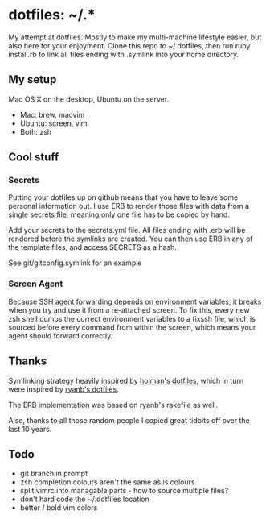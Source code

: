 # dotfiles: ~/.*
My attempt at dotfiles. Mostly to make my multi-machine lifestyle easier, but
also here for your enjoyment. Clone this repo to ~/.dotfiles, then run 
ruby install.rb to link all files ending with .symlink into your home directory.

## My setup
Mac OS X on the desktop, Ubuntu on the server.

* Mac: brew, macvim
* Ubuntu: screen, vim
* Both: zsh

## Cool stuff

### Secrets
Putting your dotfiles up on github means that you have to leave some personal
information out. I use ERB to render those files with data from a single 
secrets file, meaning only one file has to be copied by hand.

Add your secrets to the secrets.yml file. All files ending with .erb will be 
rendered before the symlinks are created. You can then use ERB in any of the 
template files, and access SECRETS as a hash.

See git/gitconfig.symlink for an example

### Screen Agent
Because SSH agent forwarding depends on environment variables, it breaks when 
you try and use it from a re-attached screen. To fix this, every new zsh shell
dumps the correct environment variables to a fixssh file, which is sourced 
before every command from within the screen, which means your agent should 
forward correctly.

## Thanks
Symlinking strategy heavily inspired by 
[holman's dotfiles](http://github.com/holman/dotfiles),
which in turn were inspired by
[ryanb's dotfiles](http://github.com/ryanb/dotfiles).

The ERB implementation was based on ryanb's rakefile as well.

Also, thanks to all those random people I copied great tidbits off over the 
last 10 years.

## Todo
* git branch in prompt
* zsh completion colours aren't the same as ls colours
* split vimrc into managable parts - how to source multiple files?
* don't hard code the ~/.dotfiles location
* better / bold vim colors
